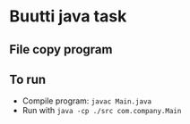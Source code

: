 # Buutti java task
## File copy program

## To run
- Compile program: `javac Main.java`
- Run with `java -cp ./src com.company.Main`
